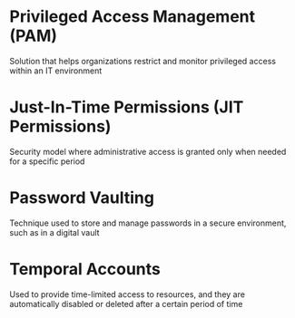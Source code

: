 # Privileged Access Management (PAM)

Solution that helps organizations restrict and monitor privileged access within an IT environment

# Just-In-Time Permissions (JIT Permissions)

Security model where administrative access is granted only when needed for a specific period

# Password Vaulting

Technique used to store and manage passwords in a secure environment, such as in a digital vault

# Temporal Accounts

Used to provide time-limited access to resources, and they are automatically disabled or deleted after a certain period of time

